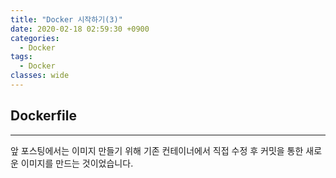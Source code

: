 ```yaml
---
title: "Docker 시작하기(3)"
date: 2020-02-18 02:59:30 +0900
categories:
  - Docker
tags:
  - Docker
classes: wide
---
```


## Dockerfile
- - -
앞 포스팅에서는 이미지 만들기 위해 기존 컨테이너에서 직접 수정 후 커밋을 통한 새로운 이미지를 만드는 것이었습니다.   

